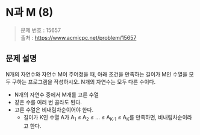# N과 M (8)

> 문제 번호 : 15657  
> 출처 : https://www.acmicpc.net/problem/15657

## 문제 설명

<p>N개의 자연수와 자연수 M이 주어졌을 때, 아래 조건을 만족하는 길이가 M인 수열을 모두 구하는 프로그램을 작성하시오. N개의 자연수는 모두 다른 수이다.</p>
<ul>
 <li>N개의 자연수 중에서 M개를 고른 수열</li>
 <li>같은 수를 여러 번 골라도 된다.</li>
 <li>고른 수열은 비내림차순이어야 한다. 
  <ul>
   <li>길이가 K인 수열 A가 A<sub>1</sub>&nbsp;≤ A<sub>2</sub>&nbsp;≤ ... ≤ A<sub>K-1</sub>&nbsp;≤ A<sub>K</sub>를 만족하면, 비내림차순이라고 한다.</li>
  </ul></li>
</ul>

